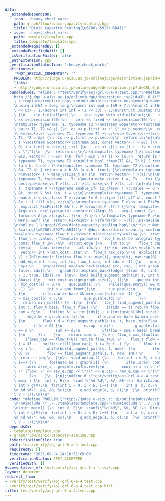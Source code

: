 ```yaml
---
data:
  _extendedDependsOn:
  - icon: ':heavy_check_mark:'
    path: graph/flow/dinic-capacity-scaling.hpp
    title: "Dinic Capacity Scaling(\u6700\u5927\u6D41)"
  - icon: ':heavy_check_mark:'
    path: template/template.cpp
    title: template/template.cpp
  _extendedRequiredBy: []
  _extendedVerifiedWith: []
  _isVerificationFailed: false
  _pathExtension: cpp
  _verificationStatusIcon: ':heavy_check_mark:'
  attributes:
    '*NOT_SPECIAL_COMMENTS*': ''
    PROBLEM: http://judge.u-aizu.ac.jp/onlinejudge/description.jsp?id=GRL_6_A
    links:
    - http://judge.u-aizu.ac.jp/onlinejudge/description.jsp?id=GRL_6_A
  bundledCode: "#line 1 \"test/verify/aoj-grl-6-a-4.test.cpp\"\n#define PROBLEM \"\
    http://judge.u-aizu.ac.jp/onlinejudge/description.jsp?id=GRL_6_A\"\n\n#line 1\
    \ \"template/template.cpp\"\n#include<bits/stdc++.h>\n\nusing namespace std;\n\
    \nusing int64 = long long;\nconst int mod = 1e9 + 7;\n\nconst int64 infll = (1LL\
    \ << 62) - 1;\nconst int inf = (1 << 30) - 1;\n\nstruct IoSetup {\n  IoSetup()\
    \ {\n    cin.tie(nullptr);\n    ios::sync_with_stdio(false);\n    cout << fixed\
    \ << setprecision(10);\n    cerr << fixed << setprecision(10);\n  }\n} iosetup;\n\
    \ntemplate< typename T1, typename T2 >\nostream &operator<<(ostream &os, const\
    \ pair< T1, T2 >& p) {\n  os << p.first << \" \" << p.second;\n  return os;\n\
    }\n\ntemplate< typename T1, typename T2 >\nistream &operator>>(istream &is, pair<\
    \ T1, T2 > &p) {\n  is >> p.first >> p.second;\n  return is;\n}\n\ntemplate< typename\
    \ T >\nostream &operator<<(ostream &os, const vector< T > &v) {\n  for(int i =\
    \ 0; i < (int) v.size(); i++) {\n    os << v[i] << (i + 1 != v.size() ? \" \"\
    \ : \"\");\n  }\n  return os;\n}\n\ntemplate< typename T >\nistream &operator>>(istream\
    \ &is, vector< T > &v) {\n  for(T &in : v) is >> in;\n  return is;\n}\n\ntemplate<\
    \ typename T1, typename T2 >\ninline bool chmax(T1 &a, T2 b) { return a < b &&\
    \ (a = b, true); }\n\ntemplate< typename T1, typename T2 >\ninline bool chmin(T1\
    \ &a, T2 b) { return a > b && (a = b, true); }\n\ntemplate< typename T = int64\
    \ >\nvector< T > make_v(size_t a) {\n  return vector< T >(a);\n}\n\ntemplate<\
    \ typename T, typename... Ts >\nauto make_v(size_t a, Ts... ts) {\n  return vector<\
    \ decltype(make_v< T >(ts...)) >(a, make_v< T >(ts...));\n}\n\ntemplate< typename\
    \ T, typename V >\ntypename enable_if< is_class< T >::value == 0 >::type fill_v(T\
    \ &t, const V &v) {\n  t = v;\n}\n\ntemplate< typename T, typename V >\ntypename\
    \ enable_if< is_class< T >::value != 0 >::type fill_v(T &t, const V &v) {\n  for(auto\
    \ &e : t) fill_v(e, v);\n}\n\ntemplate< typename F >\nstruct FixPoint : F {\n\
    \  explicit FixPoint(F &&f) : F(forward< F >(f)) {}\n\n  template< typename...\
    \ Args >\n  decltype(auto) operator()(Args &&... args) const {\n    return F::operator()(*this,\
    \ forward< Args >(args)...);\n  }\n};\n \ntemplate< typename F >\ninline decltype(auto)\
    \ MFP(F &&f) {\n  return FixPoint< F >{forward< F >(f)};\n}\n#line 4 \"test/verify/aoj-grl-6-a-4.test.cpp\"\
    \n\n#line 1 \"graph/flow/dinic-capacity-scaling.hpp\"\n/**\n * @brief Dinic Capacity\
    \ Scaling(\u6700\u5927\u6D41)\n * @docs docs/dinic-capacity-scaling.md\n */\n\
    template< typename flow_t >\nstruct DinicCapacityScaling {\n  static_assert(is_integral<\
    \ flow_t >::value, \"template parameter flow_t must be integral type\");\n\n \
    \ const flow_t INF;\n\n  struct edge {\n    int to;\n    flow_t cap;\n    int\
    \ rev;\n    bool isrev;\n    int idx;\n  };\n\n  vector< vector< edge > > graph;\n\
    \  vector< int > min_cost, iter;\n  flow_t max_cap;\n\n  explicit DinicCapacityScaling(int\
    \ V) : INF(numeric_limits< flow_t >::max()), graph(V), max_cap(0) {}\n\n  void\
    \ add_edge(int from, int to, flow_t cap, int idx = -1) {\n    max_cap = max(max_cap,\
    \ cap);\n    graph[from].emplace_back((edge) {to, cap, (int) graph[to].size(),\
    \ false, idx});\n    graph[to].emplace_back((edge) {from, 0, (int) graph[from].size()\
    \ - 1, true, idx});\n  }\n\n  bool build_augment_path(int s, int t, const flow_t\
    \ &base) {\n    min_cost.assign(graph.size(), -1);\n    queue< int > que;\n  \
    \  min_cost[s] = 0;\n    que.push(s);\n    while(!que.empty() && min_cost[t] ==\
    \ -1) {\n      int p = que.front();\n      que.pop();\n      for(auto &e : graph[p])\
    \ {\n        if(e.cap >= base && min_cost[e.to] == -1) {\n          min_cost[e.to]\
    \ = min_cost[p] + 1;\n          que.push(e.to);\n        }\n      }\n    }\n \
    \   return min_cost[t] != -1;\n  }\n\n  flow_t find_augment_path(int idx, const\
    \ int t, flow_t base, flow_t flow) {\n    if(idx == t) return flow;\n    flow_t\
    \ sum = 0;\n    for(int &i = iter[idx]; i < (int)graph[idx].size(); i++) {\n \
    \     edge &e = graph[idx][i];\n      if(e.cap >= base && min_cost[idx] < min_cost[e.to])\
    \ {\n        flow_t d = find_augment_path(e.to, t, base, min(flow - sum, e.cap));\n\
    \        if(d > 0) {\n          e.cap -= d;\n          graph[e.to][e.rev].cap\
    \ += d;\n          sum += d;\n          if(flow - sum < base) break;\n       \
    \ }\n      }\n    }\n    return sum;\n  }\n\n  flow_t max_flow(int s, int t) {\n\
    \    if(max_cap == flow_t(0)) return flow_t(0);\n    flow_t flow = 0;\n    for(int\
    \ i = 63 - __builtin_clzll(max_cap); i >= 0; i--) {\n      flow_t now = flow_t(1)\
    \ << i;\n      while(build_augment_path(s, t, now)) {\n        iter.assign(graph.size(),\
    \ 0);\n        flow += find_augment_path(s, t, now, INF);\n      }\n    }\n  \
    \  return flow;\n  }\n\n  void output() {\n    for(int i = 0; i < graph.size();\
    \ i++) {\n      for(auto &e : graph[i]) {\n        if(e.isrev) continue;\n   \
    \     auto &rev_e = graph[e.to][e.rev];\n        cout << i << \"->\" << e.to <<\
    \ \" (flow: \" << rev_e.cap << \"/\" << e.cap + rev_e.cap << \")\" << endl;\n\
    \      }\n    }\n  }\n};\n#line 6 \"test/verify/aoj-grl-6-a-4.test.cpp\"\n\nint\
    \ main() {\n  int V, E;\n  scanf(\"%d %d\", &V, &E);\n  DinicCapacityScaling<\
    \ int > g(V);\n  for(int i = 0; i < E; i++) {\n    int a, b, c;\n    scanf(\"\
    %d %d %d\", &a, &b, &c);\n    g.add_edge(a, b, c);\n  }\n  printf(\"%d\\n\", g.max_flow(0,\
    \ V - 1));\n}\n"
  code: "#define PROBLEM \"http://judge.u-aizu.ac.jp/onlinejudge/description.jsp?id=GRL_6_A\"\
    \n\n#include \"../../template/template.cpp\"\n\n#include \"../../graph/flow/dinic-capacity-scaling.hpp\"\
    \n\nint main() {\n  int V, E;\n  scanf(\"%d %d\", &V, &E);\n  DinicCapacityScaling<\
    \ int > g(V);\n  for(int i = 0; i < E; i++) {\n    int a, b, c;\n    scanf(\"\
    %d %d %d\", &a, &b, &c);\n    g.add_edge(a, b, c);\n  }\n  printf(\"%d\\n\", g.max_flow(0,\
    \ V - 1));\n}\n"
  dependsOn:
  - template/template.cpp
  - graph/flow/dinic-capacity-scaling.hpp
  isVerificationFile: true
  path: test/verify/aoj-grl-6-a-4.test.cpp
  requiredBy: []
  timestamp: '2021-08-14 14:18:51+09:00'
  verificationStatus: TEST_ACCEPTED
  verifiedWith: []
documentation_of: test/verify/aoj-grl-6-a-4.test.cpp
layout: document
redirect_from:
- /verify/test/verify/aoj-grl-6-a-4.test.cpp
- /verify/test/verify/aoj-grl-6-a-4.test.cpp.html
title: test/verify/aoj-grl-6-a-4.test.cpp
---
```

